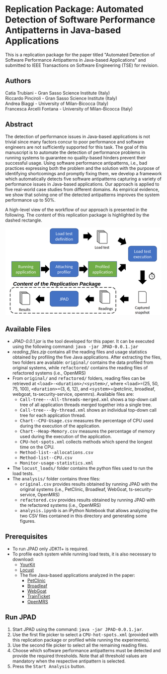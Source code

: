 # Replication Package: Automated Detection of Software Performance Antipatterns in Java-based Applications

This is a replication package for the paper titled "Automated Detection of Software Performance Antipatterns in Java-based Applications" and submitted to IEEE Transactions on Software Engineering (TSE) for revision.



## Authors
Catia Trubiani - Gran Sasso Science Institute (Italy)<br/>Riccardo Pinciroli - Gran Sasso Science Institute (Italy)<br/>Andrea Biaggi - University of Milan-Bicocca (Italy)<br/>Francesca Arcelli Fontana - University of Milan-Bicocca (Italy)



## Abstract
The detection of performance issues in Java-based applications is not trivial since many factors concur to poor performance and software engineers are not sufficiently supported for this task.
The goal of this manuscript is to automate the detection of performance problems in running systems to guarantee no quality-based hinders prevent their successful usage.
Using software performance antipatterns, i.e., bad practices expressing both the problem and the solution with the purpose of identifying shortcomings and promptly fixing them, we develop a framework which automatically detects five software antipatterns capturing a variety of performance issues in Java-based applications.
Our approach is applied to five real-world case studies from different domains. As empirical evidence, we show that solving one of the detected antipatterns improves the system performance up to 50%.

A high-level view of the workflow of our approach is presented in the following. The content of this replication package is highlighted by the dashed rectangle.

![High-level workflow of our approach](https://raw.githubusercontent.com/rickypinci/jpad-replication/main/resources/pad-workflow.png?token=ABXLF7HT3GT2ZJGUHCQKARTBAEA2W)



## Available Files
- *JPAD-0.0.1.jar* is the tool developed for this paper. It can be executed using the following command: <tt>java -jar JPAD-0.0.1.jar</tt>
- *reading_files.zip* contains all the reading files and usage statistics obtained by profiling the five Java applications. After extracting the files, two folders are available: <tt>original/</tt> contains the data profiled from original systems, while <tt>refactored/</tt> contains the reading files of refactored systems (i.e., OpenMRS)
- From <tt>original/</tt> and <tt>refactored/</tt> folders, reading files can be retrieved at <tt>\<load\>-\<duration\>/\<system\>/</tt>, where <tt>\<load\></tt>=(25, 50, 75, 100), <tt>\<duration\></tt>=(3, 6, 12), and <tt>\<system\></tt>=(petclinic, broadleaf, webgoat, ts-security-service, openmrs). Available files are:
	- <tt>Call-tree---All-threads-merged.xml</tt> shows a top-down call tree of all application threads merged together into a single tree.
	- <tt>Call-tree---By-thread.xml</tt> shows an individual top-down call tree for each application thread.
	- <tt>Chart--CPU-Usage.csv</tt> measures the percentage of CPU used during the execution of the application.
	- <tt>Chart--Heap-Memory.csv</tt> measures the percentage of memory used during the execution of the application.
	- <tt>CPU-hot-spots.xml</tt> collects methods which spend the longest time on the CPU.
	- <tt>Method-list--allocations.csv</tt>
	- <tt>Method-list--CPU.csv</tt>
	- <tt>Monitor-usage-statistics.xml</tt>
- The <tt>locust_loads/</tt> folder contains the python files used to run the load tests.
- The <tt>analysis/</tt> folder contains three files:
	- <tt>original.csv</tt> provides results obtained by running JPAD with the original systems (i.e., PetClinic, Broadleaf, WebGoat, ts-security-service, OpenMRS)
	- <tt>refactored.csv</tt> provides results obtained by running JPAD with the refactored systems (i.e., OpenMRS)
	- <tt>analysis.ipynb</tt> is an iPython Notebook that allows analyzing the two CSV files contained in this directory and generating some figures.



## Prerequisites
- To run JPAD only JDK11+ is required.
- To profile each system while running load tests, it is also necessary to download:
	- [YourKit](https://www.yourkit.com/java/profiler/features/)
	- [Locust](https://locust.io/)
	- The five Java-based applications analyzed in the paper:
		- [PetClinic](https://github.com/spring-projects/spring-petclinic)
		- [Broadleaf](https://github.com/BroadleafCommerce/DemoSite)
		- [WebGoat](https://github.com/WebGoat/WebGoat)
		- [TrainTicket](https://github.com/FudanSELab/train-ticket)
		- [OpenMRS](https://github.com/openmrs/openmrs-core)



## Run JPAD
1) Start JPAD using the command: <tt>java -jar JPAD-0.0.1.jar</tt>.
2) Use the first file picker to select a <tt>CPU-hot-spots.xml</tt> (provided with this replication package or profiled while running the experiments).
3) Use the second file picker to select all the remaining reading files.
4) Choose which software performance antipatterns must be detected and provide the required thresholds. Note that all threshold values are mandatory when the respective antipattern is selected.
5) Press the <tt>Start Analysis</tt> button.

